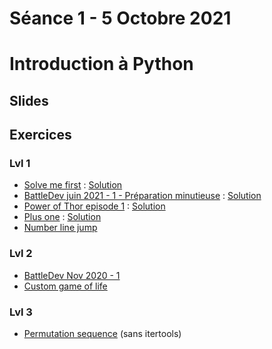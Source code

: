 # Séance 1 - 5 Octobre 2021
# Introduction à Python
## Slides
## Exercices
### Lvl 1
  - [Solve me first](https://www.hackerrank.com/challenges/solve-me-first/problem) : [Solution](solve-me-first.py)
  - [BattleDev juin 2021 - 1 - Préparation minutieuse](https://www.isograd-testingservices.com/FR/solutions-challenges-de-code?cts_id=76) : [Solution](Preparation-minutieuse.py)
  - [Power of Thor episode 1](https://www.codingame.com/ide/puzzle/power-of-thor-episode-1) : [Solution](Power-of-thor-ep-1.py)
  - [Plus one](https://leetcode.com/problems/plus-one/) : [Solution](Plus-one.py)
  - [Number line jump](https://www.hackerrank.com/challenges/kangaroo/problem)
### Lvl 2
  - [BattleDev Nov 2020 - 1](https://www.isograd-testingservices.com/FR/solutions-challenges-de-code?cts_id=70)
  - [Custom game of life](https://www.codingame.com/ide/puzzle/custom-game-of-life)
### Lvl 3
  - [Permutation sequence](https://leetcode.com/problems/permutation-sequence/) (sans itertools)
